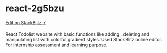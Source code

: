 # react-2g5bzu

[Edit on StackBlitz ⚡️](https://stackblitz.com/edit/react-2g5bzu)

React Todolist website with basic functions like adding , deleting and manipulating list with colorful gradient styles. Used StackBlitz online editor. For internship assessment  and learning purpose..
